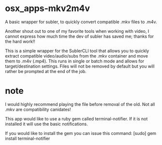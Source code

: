 # osx_apps-mkv2m4v
A basic wrapper for subler, to quickly convert compatible .mkv files to .m4v.

Another shout out to one of my favorite tools when working with video, I cannot express how much time the dev of subler has saved me; thanks for the hard work!!

This is a simple wrapper for the SublerCLI tool that allows you to quickly extract compatible video/audio/subs from the .mkv container and move them to .m4v (.mp4).  This runs in single or batch mode and allows for target/destination settings.  Files will not be removed by default but you will rather be prompted at the end of the job.

# note
I would highly recommend playing the file before removal of the old.  Not all .mkv are compatibility canidates!

This app would like to use a ruby gem called terminal-notifier.  If it is not installed it will use the basic notifications.  

If you would like to install the gem you can issue this command:
[sudo] gem install terminal-notifier